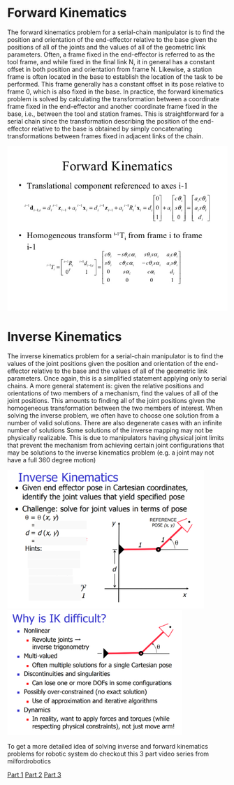 # Forward Kinematics

The forward kinematics problem for a serial-chain manipulator is to find the position and orientation of the end-effector relative to the base given the positions of all of the joints and the values of all of the geometric link parameters. Often, a frame fixed in the end-effector is referred to as the tool frame, and while fixed in the final link N, it in general has a constant offset in both position and orientation from frame N. Likewise, a station frame is often located in the base to establish the location of the task to be performed. This frame generally has a constant offset in its pose relative to frame 0, which is also fixed in the base. In practice, the forward kinematics problem is solved by calculating the transformation between a coordinate frame fixed in the end-effector and another coordinate frame fixed in the base, i.e., between the tool and station frames. This is straightforward for a serial chain since the transformation describing the position of the end-effector relative to the base is obtained by
simply concatenating transformations between frames fixed in adjacent links of the chain.

<img src = 'images/forward kinematics.jpg'/>

# Inverse Kinematics

The inverse kinematics problem for a serial-chain manipulator is to find the values of the joint positions given the position and orientation of the end-effector relative to the base and the values of all of the geometric link parameters. Once again, this is a simplified statement applying only to serial chains. A more general statement is: given the relative positions and orientations of
two members of a mechanism, find the values of all of the joint positions. This amounts to finding all of the joint positions given the homogeneous transformation between the two members of interest. When solving the inverse problem, we often have to choose one solution from a number of valid solutions. There are also degenerate cases with an infinite number of solutions Some solutions of the inverse mapping may not be physically realizable. This is due to manipulators having physical joint limits that prevent the mechanism from achieving certain joint configurations that may be solutions to the inverse kinematics problem (e.g. a joint may not have a full 360 degree motion)



<img src = 'images/inverse kinematics.png' width = "450px" /><img src = 'images/why ik.png' width = "400px"/>

To get a more detailed idea of solving inverse and forward kinematics problems for robotic system do checkout this 3 part video series from milfordrobotics 

[Part 1](https://www.youtube.com/watch?v=VjsuBT4Npvk)   [ Part 2](https://www.youtube.com/watch?v=3ZcYSKVDlOc&t=683s)   [Part 3](https://www.youtube.com/watch?v=llUBbpWVPQE) 

